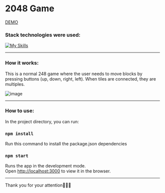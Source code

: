# 2048 Game

[DEMO](https://katsubodmytro.github.io/2048js/)

### Stack technologies were used:

[![My Skills](https://skillicons.dev/icons?i=vscode,js,html,css&perline=6)](https://skillicons.dev)

---

### How it works:

This is a normal 248 game where the user needs to move blocks by pressing buttons (up, down, right, left). When tiles are connected, they are multiples.

![image](https://github.com/user-attachments/assets/59c12a40-940d-48bc-8295-d674586114a7)

---

### How to use:

In the project directory, you can run:

### `npm install`
Run this command to install the package.json dependencies

### `npm start`

Runs the app in the development mode.\
Open [http://localhost:3000](http://localhost:3000) to view it in the browser.

---

Thank you for your attention🥰🥰🥰
